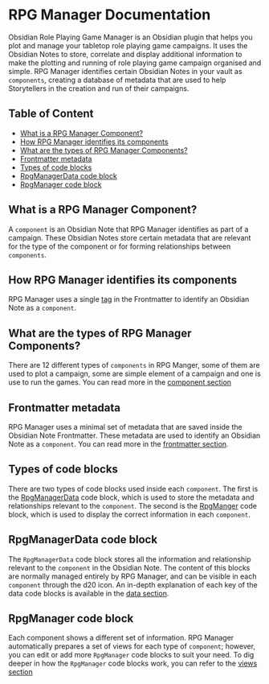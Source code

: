 # RPG Manager Documentation

Obsidian Role Playing Game Manager is an Obsidian plugin that helps you plot and manage your tabletop role playing game
campaigns. It uses the Obsidian Notes to store, correlate and display additional information to make the plotting
and running of role playing game campaign organised and simple. RPG Manager identifies certain Obsidian Notes in your
vault as `components`, creating a database of metadata that are used to help Storytellers in the creation and
run of their campaigns.

## Table of Content
- [What is a RPG Manager Component?](#what-is-a-rpg-manager-component)
- [How RPG Manager identifies its components](#how-rpg-manager-identifies-its-components)
- [What are the types of RPG Manager Components?](#what-are-the-types-of-rpg-manager-components)
- [Frontmatter metadata](#frontmatter-metadata)
- [Types of code blocks](#types-of-code-blocks)
- [RpgManagerData code block](#rpgmanagerdata-code-block)
- [RpgManager code block](#rpgmanager-code-block)

## What is a RPG Manager Component?

A `component` is an Obsidian Note that RPG Manager identifies as part of a campaign. These Obsidian Notes store
certain metadata that are relevant for the type of the component or for forming relationships between `components`.

## How RPG Manager identifies its components

RPG Manager uses a single [tag](frontmatter/tag.md) in the Frontmatter to identify an Obsidian Note as a `component`.

## What are the types of RPG Manager Components?

There are 12 different types of `components` in RPG Manger, some of them are used to plot a campaign, some are simple
element of a campaign and one is use to run the games. You can read more in the [component section](components/index.md)

## Frontmatter metadata

RPG Manager uses a minimal set of metadata that are saved inside the Obsidian Note Frontmatter. These metadata are used
to identify an Obsidian Note as a `component`. You can read more in the [frontmatter section](frontmatter/index.md).

## Types of code blocks

There are two types of code blocks used inside each `component`. The first is the [RpgManagerData](data/index.md) code 
block, which is used to store the metadata and relationships relevant to the `component`. The second is the 
[RpgManger](views/index.md) code block, which is used to display the correct information in each `component`.

## RpgManagerData code block

The `RpgManagerData` code block stores all the information and relationship relevant to the `component` in the Obsidian 
Note. The content of this blocks are normally managed entirely by RPG Manager, and can be visible in each `component`
through the d20 icon. An in-depth explanation of each key of the data code blocks is available in the 
[data section](data/index.md).

## RpgManager code block

Each component shows a different set of information. RPG Manager automatically prepares a set of views for each type
of `component`; however, you can edit or add more `RpgManager` code blocks to suit your need. To dig deeper in how
the `RpgManager` code blocks work, you can refer to the [views section](views/index.md)
